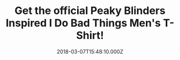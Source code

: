 ---
campaign-uuid: "c-3ffee77c-8d82-464e-8e93-201b73d7dcb9"
type: "Product"
category: "Fashion"
date: "2018-03-07T15:48:10.000Z"
end-date: "2018-05-31T23:59:00.000Z"
disable-form: false
is_promoted: false
has_entry_page: false
title: "Get the official Peaky Blinders Inspired I Do Bad Things Men's T-Shirt!"
competition-description: "''I do bad things, but you already know that…'' Of course\
  \ this has to be the best Peaky Blinders quote! And yes, we already know that you've\
  \ been waiting patiently… but now is finally here! so channel your inner Peaky Blinder\
  \ side with this fantastic inspired-by men's t-shirt! Available in different sizes\
  \ and two different colors, will quickly become your favorite t-shirt in your wardrobe!\r\
  \n<p>Think no more and get it now!</p>"
banner-img: "https://assets.expresslyapp.com/asset-dd788415-e52a-43aa-a68e-2a8ae7190724.jpg"
logo-left-href: "https://nmemerch.com/"
logo-left-image: "nmemerch-logo.jpg"
logo-left-title: "NME Merch"
has-winner: false
---
